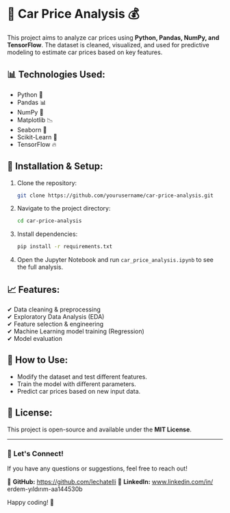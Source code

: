 # 🚗 Car Price Analysis 💰

This project aims to analyze car prices using **Python, Pandas, NumPy, and TensorFlow**. The dataset is cleaned, visualized, and used for predictive modeling to estimate car prices based on key features.

## 📊 Technologies Used:
- Python 🐍
- Pandas 📊
- NumPy 🔢
- Matplotlib 📉
- Seaborn 🎨
- Scikit-Learn 🤖
- TensorFlow 🔥

## 🔧 Installation & Setup:
1. Clone the repository:
   ```bash
   git clone https://github.com/yourusername/car-price-analysis.git
   ```
2. Navigate to the project directory:
   ```bash
   cd car-price-analysis
   ```
3. Install dependencies:
   ```bash
   pip install -r requirements.txt
   ```
4. Open the Jupyter Notebook and run `car_price_analysis.ipynb` to see the full analysis.

## 📈 Features:
✔ Data cleaning & preprocessing  
✔ Exploratory Data Analysis (EDA)  
✔ Feature selection & engineering  
✔ Machine Learning model training (Regression)  
✔ Model evaluation  

## 📌 How to Use:
- Modify the dataset and test different features.
- Train the model with different parameters.
- Predict car prices based on new input data.

## 📜 License:
This project is open-source and available under the **MIT License**.

---

### 🚀 **Let's Connect!**
If you have any questions or suggestions, feel free to reach out!  

🔗 **GitHub:** https://github.com/lechatelli
🔗 **LinkedIn:** www.linkedin.com/in/
erdem-yıldırım-aa144530b
 

Happy coding! 🎯
